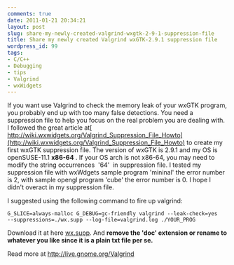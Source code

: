 ```yaml
---
comments: true
date: 2011-01-21 20:34:21
layout: post
slug: share-my-newly-created-valgrind-wxgtk-2-9-1-suppression-file
title: Share my newly created Valgrind wxGTK-2.9.1 suppression file
wordpress_id: 99
tags:
- C/C++
- Debugging
- tips
- Valgrind
- wxWidgets
---
```


If you want use Valgrind to check the memory leak of your wxGTK program, you probably end up with too many false detections. You need a suppression file to help you focus on the real problem you are dealing with. I followed the great article at[ http://wiki.wxwidgets.org/Valgrind_Suppression_File_Howto](http://wiki.wxwidgets.org/Valgrind_Suppression_File_Howto) to create my first wxGTK suppression file. The version of wxGTK is 2.9.1 and my OS is openSUSE-11.1 **x86-64** . If your OS arch is not x86-64, you may need to modify the string occurrences  '64'  in suppression file. I tested my suppression file with wxWdgets sample program 'mininal' the error number is 2, with sample opengl program 'cube' the error number is 0. I hope I didn't overact in my suppression file.

I suggested using the following command to fire up valgrind:

    
    G_SLICE=always-malloc G_DEBUG=gc-friendly valgrind --leak-check=yes
    --suppressions=./wx.supp --log-file=valgrind.log ./YOUR_PROG


Download it at here [wx.supp](http://zandyware.files.wordpress.com/2011/01/wx-supp.doc). And **remove the 'doc' extension or rename to whatever you like since it is a plain txt file per se.**

Read more at [http://live.gnome.org/Valgrind ](http://live.gnome.org/Valgrind)
